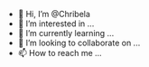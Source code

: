 - 👋 Hi, I’m @Chribela
- 👀 I’m interested in ...
- 🌱 I’m currently learning ...
- 💞️ I’m looking to collaborate on ...
- 📫 How to reach me ...

<!---
Chribela/Chribela is a ✨ special ✨ repository because its `README.md` (this file) appears on your GitHub profile.
You can click the Preview link to take a look at your changes.
--->

